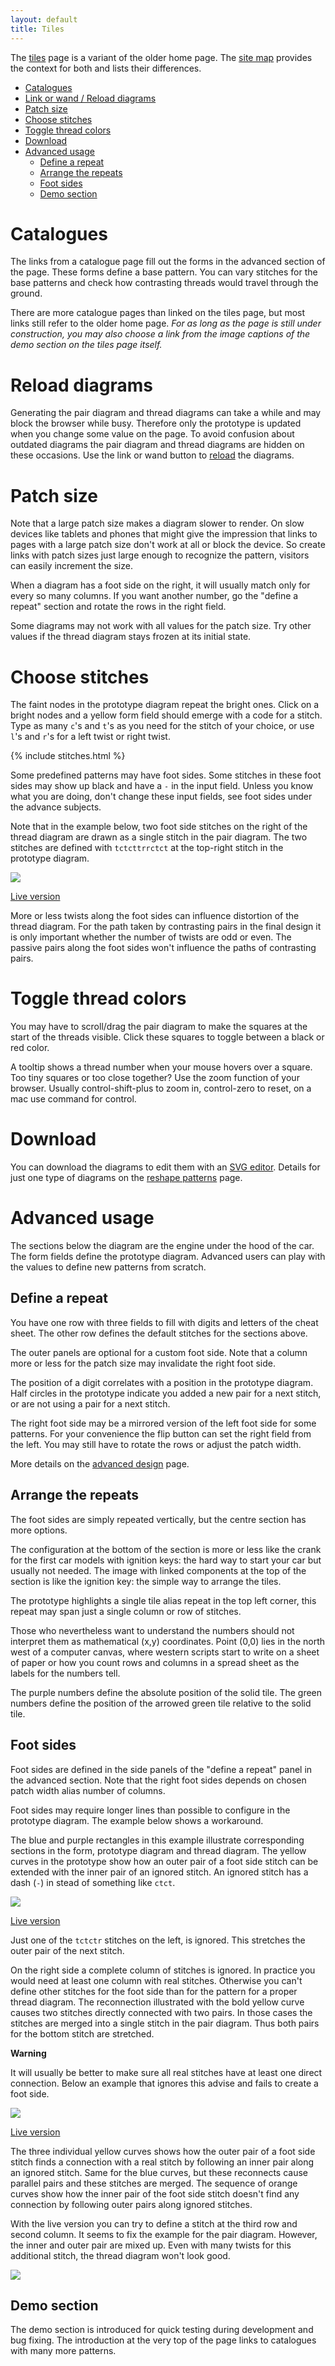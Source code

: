 ```yaml
---
layout: default
title: Tiles
---
```

The [tiles] page is a variant of the older home page.
The [site map] provides the context for both and lists their differences.

[tiles]: /GroundForge/tiles.html?tile=5831,-4-7&patchWidth=9&patchHeight=9&shiftColsSE=4&shiftRowsSE=2&shiftColsSW=0&shiftRowsSW=2&
[site map]: /GroundForge/help/Site-map

* [Catalogues](#catalogues)
* [Link or wand / Reload diagrams](#reload-diagrams)
* [Patch size](#patch-size)
* [Choose stitches](#choose-stitches)
* [Toggle thread colors](#toggle-thread-colors)
* [Download](#download)
* [Advanced usage](#advanced-usage)
  + [Define a repeat](#define-a-repeat)
  + [Arrange the repeats](#arrange-the-repeats)
  + [Foot sides](#foot-sides)
  + [Demo section](#demo-section)


Catalogues
==========
The links from a catalogue page fill out the forms in the advanced section of the page.
These forms define a base pattern.
You can vary stitches for the base patterns and check how
contrasting threads would travel through the ground.

There are more catalogue pages than linked on the tiles page,
but most links still refer to the older home page.
_For as long as the page is still under construction,
you may also choose a link from the image captions of the demo section
on the tiles page itself._

Reload diagrams
===============
Generating the pair diagram and thread diagrams can take a while
and may block the browser while busy.
Therefore only the prototype is updated when you change some value on the page.
To avoid confusion about outdated diagrams the pair diagram and thread diagrams
are hidden on these occasions. Use the link or wand button to [reload] the diagrams.

[reload]: undo

Patch size
==========
Note that a large patch size makes a diagram slower to render.
On slow devices like tablets and phones that might give
the impression that links to pages with a large patch size
don't work at all or block the device.
So create links with patch sizes just large enough to recognize the pattern,
visitors can easily increment the size.

When a diagram has a foot side on the right,
it will usually match only for every so many columns.
If you want another number, go the "define a repeat" section
and rotate the rows in the right field.

Some diagrams may not work with all values for the patch size.
Try other values if the thread diagram stays frozen at its initial state. 

Choose stitches
===============
The faint nodes in the prototype diagram repeat the bright ones.
Click on a bright nodes and a yellow form field should emerge with a code
for a stitch.
Type as many `c`'s and `t`'s as you need for the stitch of your choice,
or use `l`'s and `r`'s for a left twist or right twist.

{% include stitches.html %}

Some predefined patterns may have foot sides.
Some stitches in these foot sides may show up black and have a `-` in the input field.
Unless you know what you are doing, don't change these input fields,
see foot sides under the advance subjects.

Note that in the example below, two foot side stitches on the right of the 
thread diagram are drawn as a single stitch in the pair diagram.
The two stitches are defined with `tctcttrrctct`
at the top-right stitch in the prototype diagram.

![](images/foot-side-stitches.png)

[Live version](/GroundForge/tiles.html?patchWidth=3&patchHeight=8&g1=tctcttrrctct&f1=tctct&c1=ctc&b1=tctct&f2=tctct&c2=ctc&b2=tctct&a2=tctct&footside=-7,A1&tile=8,1&headside=8D,4-&footsideStitch=tctct&tileStitch=ctc&headsideStitch=tctct&shiftColsSW=-1&shiftRowsSW=2&shiftColsSE=0&shiftRowsSE=2)

More or less twists along the foot sides can influence distortion of the thread diagram.
For the path taken by contrasting pairs in the final design it is only important
whether the number of twists are odd or even.
The passive pairs along the foot sides won't influence the paths of contrasting pairs.


Toggle thread colors
====================
You may have to scroll/drag the pair diagram to make
the squares at the start of the threads visible.
Click these squares to toggle between a black or red color.

A tooltip shows a thread number when your mouse hovers over a square. 
Too tiny squares or too close together? Use the zoom function of your browser.
Usually control-shift-plus to zoom in, control-zero to reset,
on a mac use command for control.

Download
========
You can download the diagrams to edit them with an [SVG editor].
Details for just one type of diagrams on the [reshape patterns](Reshape-Patterns) page.

[SVG editor]: https://en.wikipedia.org/wiki/Comparison_of_vector_graphics_editors#File_format_support

Advanced usage
==============
The sections below the diagram are the engine under the hood of the car.
The form fields define the prototype diagram. 
Advanced users can play with the values to define new patterns from scratch.

Define a repeat
---------------
You have one row with three fields to fill with  digits and letters of the cheat sheet.
The other row defines the default stitches for the sections above.

The outer panels are optional for a custom foot side. 
Note that a column more or less for the patch size may invalidate the right foot side. 

The position of a digit correlates with a position in the prototype diagram.
Half circles in the prototype indicate you added a new pair for a next stitch,
or are not using a pair for a next stitch.

The right foot side may be a mirrored version of the left foot side for some patterns.
For your convenience the flip button can set the right field from the left.
You may still have to rotate the rows or adjust the patch width.  

More details on the [advanced design](Reversed-engineering-of-patterns) page.

Arrange the repeats
-------------------
The foot sides are simply repeated vertically, but the centre section has more options. 

The configuration at the bottom of the section is more or less like 
the crank for the first car models with ignition keys:
the hard way to start your car but usually not needed.
The image with linked components at the top of the section is
like the ignition key: the simple way to arrange the tiles.

The prototype highlights a single tile alias repeat in the top left corner,
this repeat may span just a single column or row of stitches. 

Those who nevertheless want to understand the numbers
should not interpret them as mathematical (x,y) coordinates.
Point (0,0) lies in the north west of a computer canvas, 
where western scripts start to write on a sheet of paper
or how you count rows and columns in a spread sheet
as the labels for the numbers tell.

The purple numbers define the absolute position of the solid tile.
The green numbers define the position of the arrowed green tile
relative to the solid tile.

Foot sides
----------

Foot sides are defined in the side panels of the "define a repeat" panel in the advanced section.
Note that the right foot sides depends on chosen patch width alias number of columns.

Foot sides may require longer lines than possible to configure in the prototype diagram.
The example below shows a workaround.

The blue and purple rectangles in this example illustrate corresponding sections
in the form, prototype diagram and thread diagram.
The yellow curves in the prototype show how an outer pair of a foot side stitch
can be extended with the inner pair of an ignored stitch.
An ignored stitch has a dash (`-`) in stead of something like `ctct`.

![](images/foot-sides.png)

[Live version](/GroundForge/tiles.html?patchWidth=7&patchHeight=18&a3=-&footside=B,-,C,-,B,-,B,-,&tile=-5-,5-5,-5-,B-C,-5-&headside=5,-,&footsideStitch=tctctr&tileStitch=ct&headsideStitch=-&shiftColsSW=-2&shiftRowsSW=4&shiftColsSE=2&shiftRowsSE=4)

Just one of the `tctctr` stitches on the left, is ignored. 
This stretches the outer pair of the next stitch.

On the right side a complete column of stitches is ignored. 
In practice you would need at least one column with real stitches.
Otherwise you can't define other stitches for the foot side
than for the pattern for a proper thread diagram.
The reconnection illustrated with the bold yellow curve
causes two stitches directly connected with two pairs.
In those cases the stitches are merged into a single stitch in the pair diagram.
Thus both pairs for the bottom stitch are stretched.

**Warning**

It will usually be better to make sure all real stitches have at least one direct connection.
Below an example that ignores this advise and fails to create a foot side.

![](images/failing-foot-side.png)

[Live version](patchWidth=8&patchHeight=12&p1=-&o1=-&n1=-&m1=-&g1=cttct&f1=cttct&e1=cttct&d1=-&c1=tctct&b1=-&a1=-&o2=-&m2=-&g2=cttct&e2=cttct&c2=tctct&a2=-&p3=-&o3=-&n3=-&m3=-&f3=cttct&d3=cttct&c3=-&b3=-&a3=-&o4=-&m4=tctct&c4=-&a4=-&footside=8315,4-7-,1583,7-4-&tile=831,4-7,-5-&headside=8315,4-7-,1583,7-4-&footsideStitch=-&tileStitch=cttct&headsideStitch=-&shiftColsSW=-2&shiftRowsSW=2&shiftColsSE=2&shiftRowsSE=2)

The three individual yellow curves shows how the outer pair of a foot side stitch
finds a connection with a real stitch by following an inner pair along an ignored stitch.
Same for the blue curves, but these reconnects cause parallel pairs and these stitches are merged.
The sequence of orange curves show how the inner pair of the foot side stitch doesn't find any connection 
by following outer pairs along ignored stitches.

With the live version you can try to define a stitch at the third row and second column.
It seems to fix the example for the pair diagram. However, the inner and outer pair are mixed up.
Even with many twists for this additional stitch, the thread diagram won't look good. 

![](images/foot-side-pairs-mixed-up.png)


Demo section
------------
The demo section is introduced for quick testing during development and bug fixing.
The introduction at the very top of the page links to catalogues with many more patterns.
